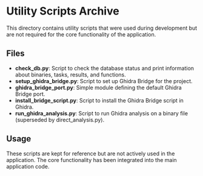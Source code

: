 # Utility Scripts Archive

This directory contains utility scripts that were used during development but are not required for the core functionality of the application.

## Files

- **check_db.py**: Script to check the database status and print information about binaries, tasks, results, and functions.
- **setup_ghidra_bridge.py**: Script to set up Ghidra Bridge for the project.
- **ghidra_bridge_port.py**: Simple module defining the default Ghidra Bridge port.
- **install_bridge_script.py**: Script to install the Ghidra Bridge script in Ghidra.
- **run_ghidra_analysis.py**: Script to run Ghidra analysis on a binary file (superseded by direct_analysis.py).

## Usage

These scripts are kept for reference but are not actively used in the application. The core functionality has been integrated into the main application code. 